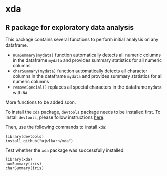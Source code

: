 # xda
R package for exploratory data analysis
---------------------------------------

This package contains several functions to perform initial analysis on any dataframe. 

- `numSummary(mydata)` function automatically detects all numeric columns in the dataframe `mydata` and provides summary statistics for all numeric columns
- `charSummary(mydata)` function automatically detects all character columns in the dataframe `mydata` and provides summary statistics for all numeric columns
- `removeSpecial()` replaces all special characters in the dataframe `mydata` with `NA` 

More functions to be added soon.

To install the `xda` package, `devtools` package needs to be installed first. To install `devtools`, please follow instructions [here](https://github.com/hadley/devtools).

Then, use the following commands to install `xda`:

```
library(devtools)
install_github("ujwlkarn/xda")
```

Test whether the `xda` package was successfully installed:
```
library(xda)
numSummary(iris)
charSummary(iris)
```
